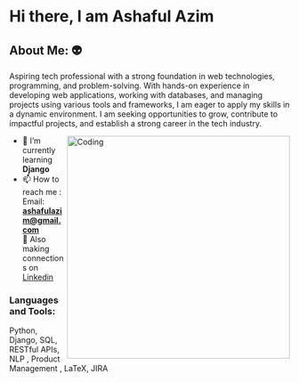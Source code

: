 # Hi there, I am Ashaful Azim 

## About Me:  :alien: 
Aspiring tech professional with a strong foundation in web technologies, programming, and problem-solving. With hands-on experience in developing web applications, working with databases, and managing projects using various tools and frameworks, I am eager to apply my skills in a dynamic environment. I am seeking opportunities to grow, contribute to impactful projects, and establish a strong career in the tech industry.

<img align="right" alt="Coding" width="400" src="https://drive.google.com/file/d/1kR74_kmf47i51YksAtu7C_N-N_cDBvKS/view?usp=sharing">

- 🌱 I’m currently learning **Django**
- 📫 How to reach me : </br>
      Email: **ashafulazim@gmail.com** </br>
    :handshake: Also making connections on [Linkedin](https://www.linkedin.com/in/ashaful/)

<h3 align="left">Languages and Tools:</h3>
Python, Django, SQL, RESTful APIs, NLP , Product Management , LaTeX, JIRA
